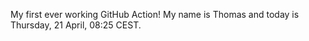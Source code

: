My first ever working GitHub Action!
My name is Thomas and today is Thursday, 21 April, 08:25 CEST. 
